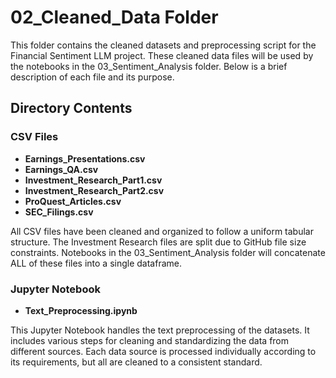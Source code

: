 # 02_Cleaned_Data Folder

This folder contains the cleaned datasets and preprocessing script for the Financial Sentiment LLM project. These cleaned data files will be used by the notebooks in the 03_Sentiment_Analysis folder. Below is a brief description of each file and its purpose.

## Directory Contents

### CSV Files
- **Earnings_Presentations.csv**
- **Earnings_QA.csv**
- **Investment_Research_Part1.csv**
- **Investment_Research_Part2.csv**
- **ProQuest_Articles.csv**
- **SEC_Filings.csv**

All CSV files have been cleaned and organized to follow a uniform tabular structure. The Investment Research files are split due to GitHub file size constraints. Notebooks in the 03_Sentiment_Analysis folder will concatenate ALL of these files into a single dataframe.

### Jupyter Notebook
- **Text_Preprocessing.ipynb**

This Jupyter Notebook handles the text preprocessing of the datasets. It includes various steps for cleaning and standardizing the data from different sources. Each data source is processed individually according to its requirements, but all are cleaned to a consistent standard.